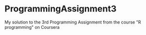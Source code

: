 # ProgrammingAssignment3
My solution to the 3rd Programming Assignment from the course "R programming" on Coursera
